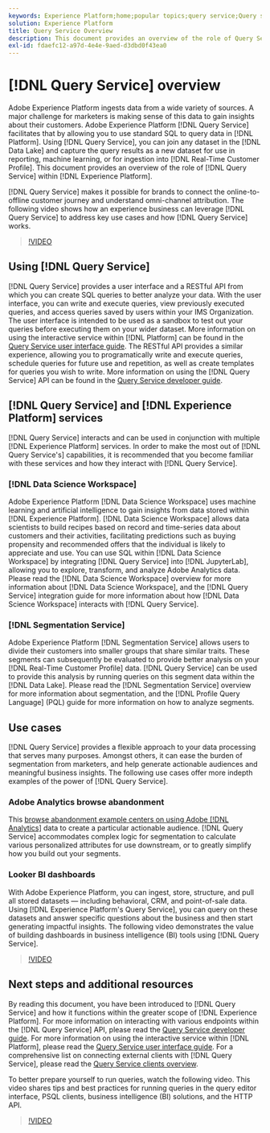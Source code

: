 ```yaml
---
keywords: Experience Platform;home;popular topics;query service;Query service;query
solution: Experience Platform
title: Query Service Overview
description: This document provides an overview of the role of Query Service within Experience Platform.
exl-id: fdaefc12-a97d-4e4e-9aed-d3dbd0f43ea0
---
```

# [!DNL Query Service] overview

Adobe Experience Platform ingests data from a wide variety of sources. A major challenge for marketers is making sense of this data to gain insights about their customers. Adobe Experience Platform [!DNL Query Service] facilitates that by allowing you to use standard SQL to query data in [!DNL Platform]. Using [!DNL Query Service], you can join any dataset in the [!DNL Data Lake] and capture the query results as a new dataset for use in reporting, machine learning, or for ingestion into [!DNL Real-Time Customer Profile]. This document provides an overview of the role of [!DNL Query Service] within [!DNL Experience Platform].

[!DNL Query Service] makes it possible for brands to connect the online-to-offline customer journey and understand omni-channel attribution. The following video shows how an experience business can leverage [!DNL Query Service] to address key use cases and how [!DNL Query Service] works.

>[!VIDEO](https://video.tv.adobe.com/v/29795?quality=12&learn=on)

## Using [!DNL Query Service]

[!DNL Query Service] provides a user interface and a RESTful API from which you can create SQL queries to better analyze your data. With the user interface, you can write and execute queries, view previously executed queries, and access queries saved by users within your IMS Organization. The user interface is intended to be used as a sandbox to test out your queries before executing them on your wider dataset. More information on using the interactive service within [!DNL Platform] can be found in the [Query Service user interface guide](ui/overview.md). The RESTful API provides a similar experience, allowing you to programatically write and execute queries, schedule queries for future use and repetition, as well as create templates for queries you wish to write. More information on using the [!DNL Query Service] API can be found in the [Query Service developer guide](api/getting-started.md).

## [!DNL Query Service] and [!DNL Experience Platform] services

[!DNL Query Service] interacts and can be used in conjunction with multiple [!DNL Experience Platform] services. In order to make the most out of [!DNL Query Service's] capabilities, it is recommended that you become familiar with these services and how they interact with [!DNL Query Service].

### [!DNL Data Science Workspace]

Adobe Experience Platform [!DNL Data Science Workspace] uses machine learning and artificial intelligence to gain insights from data stored within [!DNL Experience Platform]. [!DNL Data Science Workspace] allows data scientists to build recipes based on record and time-series data about customers and their activities, facilitating predictions such as buying propensity and recommended offers that the individual is likely to appreciate and use. You can use SQL within [!DNL Data Science Workspace] by integrating [!DNL Query Service] into [!DNL JupyterLab], allowing you to explore, transform, and analyze Adobe Analytics data. Please read the [!DNL Data Science Workspace] overview for more information about [!DNL Data Science Workspace], and the [!DNL Query Service] integration guide for more information about how [!DNL Data Science Workspace] interacts with [!DNL Query Service].

### [!DNL Segmentation Service]

Adobe Experience Platform [!DNL Segmentation Service] allows users to divide their customers into smaller groups that share similar traits. These segments can subsequently be evaluated to provide better analysis on your [!DNL Real-Time Customer Profile] data. [!DNL Query Service] can be used to provide this analysis by running queries on this segment data within the [!DNL Data Lake]. Please read the [!DNL Segmentation Service] overview for more information about segmentation, and the [!DNL Profile Query Language] (PQL) guide for more information on how to analyze segments.

## Use cases

[!DNL Query Service] provides a flexible approach to your data processing that serves many purposes. Amongst others, it can ease the burden of segmentation from marketers, and help generate actionable audiences and meaningful business insights. The following use cases offer more indepth examples of the power of [!DNL Query Service].

### Adobe Analytics browse abandonment

This [browse abandonment example centers on using Adobe [!DNL Analytics]](./use-cases/abandoned-browse.md) data to create a particular actionable audience. [!DNL Query Service] accommodates complex logic for segmentation to calculate various personalized attributes for use downstream, or to greatly simplify how you build out your segments. 

### Looker BI dashboards

With Adobe Experience Platform, you can ingest, store, structure, and pull all stored datasets — including behavioral, CRM, and point-of-sale data. Using [!DNL Experience Platform's Query Service], you can query on these datasets and answer specific questions about the business and then start generating impactful insights. The following video demonstrates the value of building dashboards in business intelligence (BI) tools using [!DNL Query Service].

>[!VIDEO](https://video.tv.adobe.com/v/28981?quality=12&learn=on)

## Next steps and additional resources

By reading this document, you have been introduced to [!DNL Query Service] and how it functions within the greater scope of [!DNL Experience Platform]. For more information on interacting with various endpoints within the [!DNL Query Service] API, please read the [Query Service developer guide](api/getting-started.md). For more information on using the interactive service within [!DNL Platform], please read the [Query Service user interface guide](ui/overview.md). For a comprehensive list on connecting external clients with [!DNL Query Service], please read the [Query Service clients overview](clients/overview.md).

To better prepare yourself to run queries, watch the following video. This video shares tips and best practices for running queries in the query editor interface, PSQL clients, business intelligence (BI) solutions, and the HTTP API.

>[!VIDEO](https://video.tv.adobe.com/v/29811?quality=12&learn=on)
